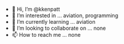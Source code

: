 - 👋 Hi, I’m @kkenpatt
- 👀 I’m interested in ... aviation, programming
- 🌱 I’m currently learning ... aviation
- 💞️ I’m looking to collaborate on ... none
- 📫 How to reach me ... none

<!---
kkenpatt/kkenpatt is a ✨ special ✨ repository because its `README.md` (this file) appears on your GitHub profile.
You can click the Preview link to take a look at your changes.
--->
